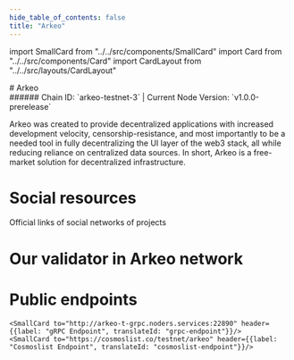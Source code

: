 ```yaml
---
hide_table_of_contents: false
title: "Arkeo"
---
```


import SmallCard from "../../src/components/SmallCard"
import Card from "../../src/components/Card"
import CardLayout from "../../src/layouts/CardLayout"

<div class="h1-with-icon icon-arkeo">
# Arkeo
</div>
###### Chain ID: `arkeo-testnet-3` | Current Node Version: `v1.0.0-prerelease`


Arkeo was created to provide decentralized applications with increased development velocity, censorship-resistance, and most importantly to be a needed tool in fully decentralizing the UI layer of the web3 stack, all while reducing reliance on centralized data sources. In short, Arkeo is a free-market solution for decentralized infrastructure.

# Social resources
Official links of social networks of projects

<CardLayout autoFitEnabled={false}>
    <SmallCard to="https://arkeo.network/" header={{label: "Website", translateId: "social-telegram"}} iconPath="img/website-icon.svg"/>
    <SmallCard to="https://github.com/arkeonetwork" header={{label: "GitHub", translateId: "social-telegram"}} iconPath="img/github-icon.svg"/>
    <SmallCard to="https://discord.gg/BfEHpm6uFc" header={{label: "Discord", translateId: "social-telegram"}} iconPath="img/discord-icon.svg"/>
    <SmallCard to="https://twitter.com/arkeonetwork" header={{label: "X", translateId: "social-telegram"}} iconPath="img/x-icon.svg"/>
    
</CardLayout>

# Our validator in Arkeo network

<CardLayout autoFitEnabled={true}>
    <Card
        to="https://testnet.arkeo.explorers.guru/validator/tarkeovaloper1hsrprv6xpfqrn2x46c4v0jxxvp4hhwrdqw483f"
        header={{
            label: "[NODERS]TEAM",
            translateId: "development-setup",
        }}
        body={{
            label: "Trusted blockchain validator",
        }}
        iconPath="img/kotlin-icon.svg"
    />
</CardLayout>

# Public endpoints

<CardLayout autoFitEnabled={true}>
    <SmallCard to="https://arkeo-t-rpc.noders.services" header={{label: "RPC Endpoint", translateId: "rpc-endpoint"}}/>
    <SmallCard to="https://arkeo-t-api.noders.services" header={{label: "API Endpoint", translateId: "api-endpoint"}}/>
    
    <SmallCard to="http://arkeo-t-grpc.noders.services:22890" header={{label: "gRPC Endpoint", translateId: "grpc-endpoint"}}/>
    <SmallCard to="https://cosmoslist.co/testnet/arkeo" header={{label: "Cosmoslist Endpoint", translateId: "cosmoslist-endpoint"}}/>
</CardLayout>
